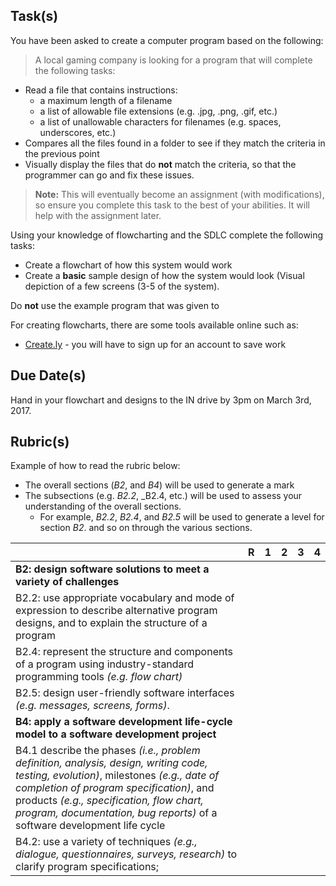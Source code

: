 Task(s)
-------

You have been asked to create a computer program based on the following:

> A local gaming company is looking for a program that will complete the following tasks:
  * Read a file that contains instructions:
    * a maximum length of a filename
    * a list of allowable file extensions (e.g. .jpg, .png, .gif, etc.)
    * a list of unallowable characters for filenames (e.g. spaces, underscores, etc.)
  * Compares all the files found in a folder to see if they match the criteria in the previous point
  * Visually display the files that do **not** match the criteria, so that the programmer can go and fix these issues.
>
> **Note:** This will eventually become an assignment (with modifications), so ensure you complete this task to the best of your abilities.  It will help with the assignment later.

Using your knowledge of flowcharting and the SDLC complete the following tasks:
* Create a flowchart of how this system would work 
* Create a **basic** sample design of how the system would look (Visual depiction of a few screens (3-5 of the system).  
 
Do **not** use the example program that was given to 

For creating flowcharts, there are some tools available online such as:
* [Create.ly](http://creately.com/) - you will have to sign up for an account to save work


Due Date(s)
-----------
Hand in your flowchart and designs to the IN drive by 3pm on March 3rd, 2017.

Rubric(s)
---------
Example of how to read the rubric below:
* The overall sections (_B2_, and _B4_) will be used to generate a mark
* The subsections (e.g. _B2.2_, _B2.4, etc.) will be used to assess your understanding of the overall sections.
  * For example, _B2.2_, _B2.4_, and _B2.5_ will be used to generate a level for section _B2_. and so on through the various sections.

| | R | 1 | 2 | 3 | 4 |
|---| --- | --- | --- | --- | --- |
|**B2: design software solutions to meet a variety of challenges** | | | | | |
|B2.2: use appropriate vocabulary and mode of expression to describe alternative program designs, and to explain the structure of a program | | | | | |
|B2.4: represent the structure and components of a program using industry-standard programming tools _(e.g. flow chart)_ | | | | | |
|B2.5:  design user-friendly software interfaces _(e.g. messages, screens, forms)_. | | | | | |
|**B4: apply a software development life-cycle model to a software development project** | | | | | |
|B4.1 describe the phases _(i.e., problem definition, analysis, design, writing code, testing, evolution)_, milestones _(e.g., date of completion of program specification)_, and products _(e.g., specification, flow chart, program, documentation, bug reports)_ of a software development life cycle | | | | | |
|B4.2: use a variety of techniques _(e.g., dialogue, questionnaires, surveys, research)_ to clarify program specifications; | | | | | |
